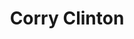 ---
avatar: /images/people/corry.jpg
avatar_small: /images/people/corry_small.jpg
bio: null
homepage: null
instagram: null
linkedin: null
title: Corry Clinton
twitter: null
type: guest
username: corry
youtube: null
---